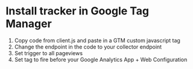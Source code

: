 # Install tracker in Google Tag Manager

1. Copy code from client.js and paste in a GTM custom javascript tag
2. Change the endpoint in the code to your collector endpoint
3. Set trigger to all pageviews
4. Set tag to fire before your Google Analytics App + Web Configuration